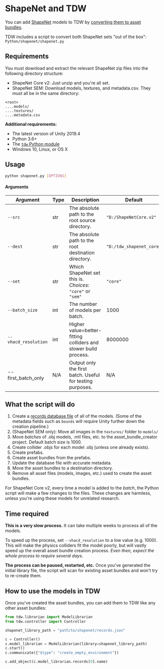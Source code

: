 # ShapeNet and TDW

You can add [ShapeNet](https://www.shapenet.org/) models to TDW by [converting them to asset bundles](add_local_object.md).

TDW includes a script to convert both ShapeNet sets "out of the box": `Python/shapenet/shapenet.py`

## Requirements

You must download and extract the relevant ShapeNet zip files into the following directory structure:

- ShapeNet Core v2: Just unzip and you're all set.
- ShapeNet SEM: Download models, textures, and metadata.csv. They must all be in the same directory:

```
<root>
....models/
....textures/
....metadata.csv
```

**Additional requirements:**

- The latest version of Unity 2019.4
- Python 3.6+
- The [`tdw` Python module](../python/tdw.md)
- Windows 10, Linux, or OS X

## Usage

```bash
python shapenet.py [OPTIONS]
```

#### Arguments

| Argument             | Type | Description                                                  | Default                  |
| -------------------- | ---- | ------------------------------------------------------------ | ------------------------ |
| `--src`              | str  | The absolute path to the root source directory.              | `"D:/ShapeNetCore.v2"`   |
| `--dest`             | str  | The absolute path to the root destination directory.         | `"D:/tdw_shapenet_core"` |
| `--set`              | str  | Which ShapeNet set this is.<br>_Choices:_ `"core"` or `"sem"` | `"core"`                 |
| `--batch_size`       | int  | The number of models per batch.                              | 1000                     |
| `--vhacd_resolution` | int  | Higher value=better-fitting colliders and slower build process. | 8000000                  |
| --first_batch_only   | N/A  | Output only the first batch. Useful for testing purposes.    | N/A                      |

## What the script will do

1. Create a [records database file](../python/librarian/model_librarian.md) of all of the models. (Some of the metadata fields such as `bounds` will require Unity further down the creation pipeline.)
2. (ShapeNet SEM only): Move all images in the `textures/` folder to `models/`
3. Move _batches_ of .obj models, .mtl files, etc. to the asset_bundle_creator project. Default batch size is 1000.
4. Create collider .objs for each model .obj (unless one already exists).
5. Create prefabs.
6. Create asset bundles from the prefabs.
7. Update the database file with accurate metadata.
8. Move the asset bundles to a destination directory.
9. Remove all asset files (models, images, etc.) used to create the asset bundles.

For ShapeNet Core v2, every time a model is added to the _batch_, the Python script will make a few changes to the files. These changes are harmless, unless you're using these models for unrelated research.

## Time required

**This is a very slow process.** It can take multiple weeks to process all of the models.

To speed up the process, set `--vhacd_resolution` to a low value (e.g. 1000). This will make the physics colliders fit the model poorly, but will vastly speed up the overall asset bundle creation process. _Even then, expect the whole process to require several days._

**The process can be paused, restarted, etc.** Once you've generated the initial library file, the script will scan for existing asset bundles and won't try to re-create them.

## How to use the models in TDW

Once you've created the asset bundles, you can add them to TDW like any other asset bundles:

```python
from tdw.librarian import ModelLibrarian
from tdw.controller import Controller

shapenet_library_path = "path/to/shapenet/records.json"

c = Controller()
c.model_librarian = ModelLibrarian(library=shapenet_library_path)
c.start()
c.communicate({"$type": "create_empty_environment"})

c.add_object(c.model_librarian.records[0].name)
```

